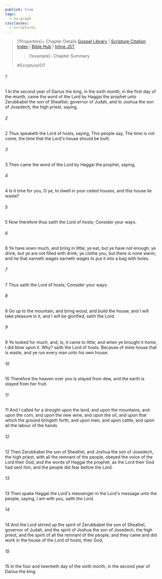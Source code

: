 ```yaml
---
publish: true
tags:
  - no-graph
cssclasses:
  - scriptures
---
```

>[!Properties]+ Chapter Details
>[Gospel Library](https://churchofjesuschrist.org/study/scriptures/ot/hag/1?lang=eng)    |    [Scripture Citation Index](https://scriptures.byu.edu/#08901::c08901)    |    [Bible Hub](https://biblehub.com/haggai/1.htm)    |    [Inline JST](https://scripturetoolbox.com/html/ic/Haggai/1.html)
>>[!example]- Chapter Summary
>> 
> 
>
>#Scripture/OT
###### 1
1 In the second year of Darius the king, in the sixth month, in the first day of the month, came the word of the Lord by Haggai the prophet unto Zerubbabel the son of Shealtiel, governor of Judah, and to Joshua the son of Josedech, the high priest, saying,
###### 2
2 Thus speaketh the Lord of hosts, saying, This people say, The time is not come, the time that the Lord's house should be built.
###### 3
3 Then came the word of the Lord by Haggai the prophet, saying,
###### 4
4 Is it time for you, O ye, to dwell in your ceiled houses, and this house lie waste?
###### 5
5 Now therefore thus saith the Lord of hosts; Consider your ways.
###### 6
6 Ye have sown much, and bring in little; ye eat, but ye have not enough; ye drink, but ye are not filled with drink; ye clothe you, but there is none warm; and he that earneth wages earneth wages to put it into a bag with holes.
###### 7
7 Thus saith the Lord of hosts; Consider your ways.
###### 8
8 Go up to the mountain, and bring wood, and build the house; and I will take pleasure in it, and I will be glorified, saith the Lord.
###### 9
9 Ye looked for much, and, lo, it came to little; and when ye brought it home, I did blow upon it. Why? saith the Lord of hosts. Because of mine house that is waste, and ye run every man unto his own house.
###### 10
10 Therefore the heaven over you is stayed from dew, and the earth is stayed from her fruit.
###### 11
11 And I called for a drought upon the land, and upon the mountains, and upon the corn, and upon the new wine, and upon the oil, and upon that which the ground bringeth forth, and upon men, and upon cattle, and upon all the labour of the hands.
###### 12
12 Then Zerubbabel the son of Shealtiel, and Joshua the son of Josedech, the high priest, with all the remnant of the people, obeyed the voice of the Lord their God, and the words of Haggai the prophet, as the Lord their God had sent him, and the people did fear before the Lord.
###### 13
13 Then spake Haggai the Lord's messenger in the Lord's message unto the people, saying, I am with you, saith the Lord.
###### 14
14 And the Lord stirred up the spirit of Zerubbabel the son of Shealtiel, governor of Judah, and the spirit of Joshua the son of Josedech, the high priest, and the spirit of all the remnant of the people; and they came and did work in the house of the Lord of hosts, their God,
###### 15
15 In the four and twentieth day of the sixth month, in the second year of Darius the king.
